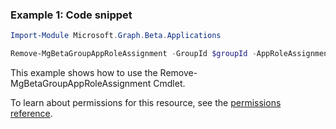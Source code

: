 ### Example 1: Code snippet

```powershellImport-Module Microsoft.Graph.Beta.Applications

Remove-MgBetaGroupAppRoleAssignment -GroupId $groupId -AppRoleAssignmentId $appRoleAssignmentId
```
This example shows how to use the Remove-MgBetaGroupAppRoleAssignment Cmdlet.
To learn about permissions for this resource, see the [permissions reference](/graph/permissions-reference).

